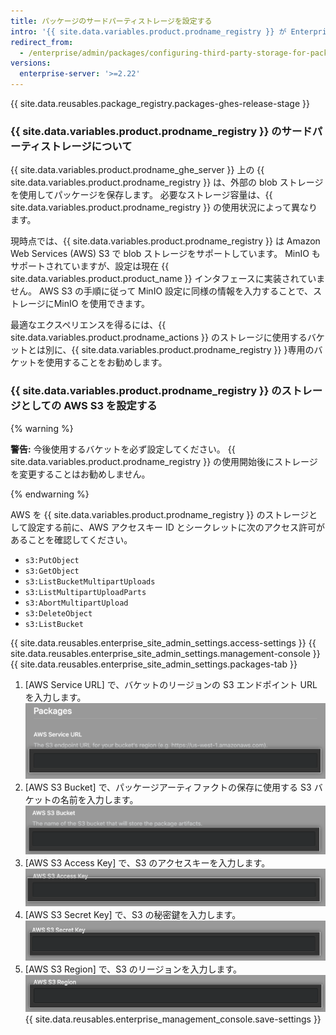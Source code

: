 ```yaml
---
title: パッケージのサードパーティストレージを設定する
intro: '{{ site.data.variables.product.prodname_registry }} が Enterprise のパッケージを保存するために使用するサードパーティサービスを設定できます。'
redirect_from:
  - /enterprise/admin/packages/configuring-third-party-storage-for-packages
versions:
  enterprise-server: '>=2.22'
---
```


{{ site.data.reusables.package_registry.packages-ghes-release-stage }}

### {{ site.data.variables.product.prodname_registry }} のサードパーティストレージについて

{{ site.data.variables.product.prodname_ghe_server }} 上の {{ site.data.variables.product.prodname_registry }} は、外部の blob ストレージを使用してパッケージを保存します。 必要なストレージ容量は、{{ site.data.variables.product.prodname_registry }} の使用状況によって異なります。

現時点では、{{ site.data.variables.product.prodname_registry }} は Amazon Web Services (AWS) S3 で blob ストレージをサポートしています。 MinIO もサポートされていますが、設定は現在 {{ site.data.variables.product.product_name }} インタフェースに実装されていません。 AWS S3 の手順に従って MinIO 設定に同様の情報を入力することで、ストレージにMinIO を使用できます。

最適なエクスペリエンスを得るには、{{ site.data.variables.product.prodname_actions }} のストレージに使用するバケットとは別に、{{ site.data.variables.product.prodname_registry }} }専用のバケットを使用することをお勧めします。

### {{ site.data.variables.product.prodname_registry }} のストレージとしての AWS S3 を設定する

{% warning %}

**警告:** 今後使用するバケットを必ず設定してください。 {{ site.data.variables.product.prodname_registry }} の使用開始後にストレージを変更することはお勧めしません。

{% endwarning %}

AWS を {{ site.data.variables.product.prodname_registry }} のストレージとして設定する前に、AWS アクセスキー ID とシークレットに次のアクセス許可があることを確認してください。
  - `s3:PutObject`
  - `s3:GetObject`
  - `s3:ListBucketMultipartUploads`
  - `s3:ListMultipartUploadParts`
  - `s3:AbortMultipartUpload`
  - `s3:DeleteObject`
  - `s3:ListBucket`

{{ site.data.reusables.enterprise_site_admin_settings.access-settings }}
{{ site.data.reusables.enterprise_site_admin_settings.management-console }}
{{ site.data.reusables.enterprise_site_admin_settings.packages-tab }}
1. [AWS Service URL] で、バケットのリージョンの S3 エンドポイント URL を入力します。 ![[AWS Service URL] フィールド](/assets/images/enterprise/site-admin-settings/storage-service-url.png)
1. [AWS S3 Bucket] で、パッケージアーティファクトの保存に使用する S3 バケットの名前を入力します。 ![[AWS S3 Bucket] フィールド](/assets/images/enterprise/site-admin-settings/aws-s3-bucket.png)
1. [AWS S3 Access Key] で、S3 のアクセスキーを入力します。 ![[AWS S3 Access Key] フィールド](/assets/images/enterprise/site-admin-settings/aws-s3-access-key.png)
1. [AWS S3 Secret Key] で、S3 の秘密鍵を入力します。 ![[AWS S3 Secret Key] フィールド](/assets/images/enterprise/site-admin-settings/aws-s3-secret-key.png)
1. [AWS S3 Region] で、S3 のリージョンを入力します。 ![[AWS S3 Region] フィールド](/assets/images/enterprise/site-admin-settings/aws-s3-region.png)
{{ site.data.reusables.enterprise_management_console.save-settings }}

